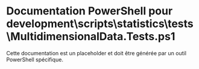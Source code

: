 # Documentation PowerShell pour development\scripts\statistics\tests\MultidimensionalData.Tests.ps1

Cette documentation est un placeholder et doit être générée par un outil PowerShell spécifique.
